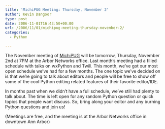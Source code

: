 ```yaml
---
title: 'MichiPUG Meeting: Thursday, November 2'
author: Kevin Dangoor
type: post
date: 2006-11-01T16:43:50+00:00
url: /2006/11/01/michipug-meeting-thursday-november-2/
categories:
  - Python

---
```

The November meeting of [MichiPUG][1] will be tomorrow, Thursday, November 2nd at 7PM at the Arbor Networks office. Last month&#8217;s meeting had a filled schedule with talks on wxPython and Twill. This month, we&#8217;ve got our most open schedule we&#8217;ve had for a few months. The one topic we&#8217;ve decided on is that we&#8217;re going to talk about editors and people will be free to show off some of the cool Python editing related features of their favorite editor/IDE.

In months past when we didn&#8217;t have a full schedule, we&#8217;ve still had plenty to talk about. The time is left open for any random Python question or quick topics that people want discuss. So, bring along your editor and any burning Python questions and join us!

(Meetings are free, and the meeting is at the Arbor Networks office in downtown Ann Arbor)

 [1]: http://www.michipug.org/index.cgi/FrontPage